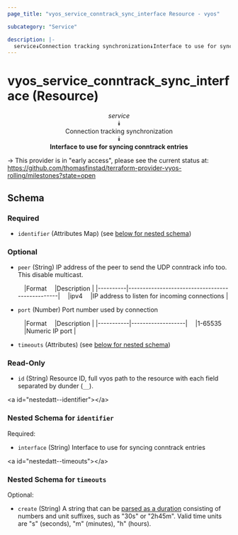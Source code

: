 ```yaml
---
page_title: "vyos_service_conntrack_sync_interface Resource - vyos"

subcategory: "Service"

description: |- 
  service⯯Connection tracking synchronization⯯Interface to use for syncing conntrack entries
---
```


# vyos_service_conntrack_sync_interface (Resource)
<center>

*service*  
⯯  
Connection tracking synchronization  
⯯  
**Interface to use for syncing conntrack entries**


</center>

-> This provider is in "early access", please see the current status at: https://github.com/thomasfinstad/terraform-provider-vyos-rolling/milestones?state=open

## Schema

### Required

- `identifier` (Attributes Map) (see [below for nested schema](#nestedatt--identifier))

### Optional

- `peer` (String) IP address of the peer to send the UDP conntrack info too. This disable multicast.

    &emsp;|Format  &emsp;|Description                                    |
    |----------|-------------------------------------------------|
    &emsp;|ipv4    &emsp;|IP address to listen for incoming connections  |
- `port` (Number) Port number used by connection

    &emsp;|Format   &emsp;|Description      |
    |-----------|-------------------|
    &emsp;|1-65535  &emsp;|Numeric IP port  |
- `timeouts` (Attributes) (see [below for nested schema](#nestedatt--timeouts))

### Read-Only

- `id` (String) Resource ID, full vyos path to the resource with each field separated by dunder (`__`).

&lt;a id=&#34;nestedatt--identifier&#34;&gt;&lt;/a&gt;
### Nested Schema for `identifier`

Required:

- `interface` (String) Interface to use for syncing conntrack entries


&lt;a id=&#34;nestedatt--timeouts&#34;&gt;&lt;/a&gt;
### Nested Schema for `timeouts`

Optional:

- `create` (String) A string that can be [parsed as a duration](https://pkg.go.dev/time#ParseDuration) consisting of numbers and unit suffixes, such as &#34;30s&#34; or &#34;2h45m&#34;. Valid time units are &#34;s&#34; (seconds), &#34;m&#34; (minutes), &#34;h&#34; (hours).  
